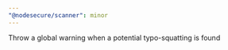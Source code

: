 ```yaml
---
"@nodesecure/scanner": minor
---
```


Throw a global warning when a potential typo-squatting is found

